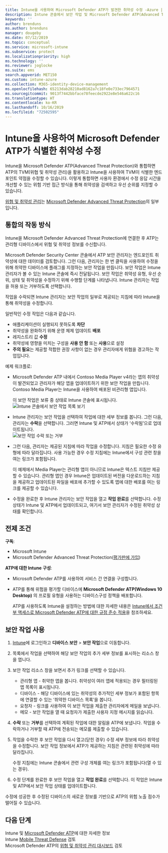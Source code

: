 ```yaml
---
title: Intune을 사용하여 Microsoft Defender ATP가 발견한 취약성 수정 -Azure | Microsoft Docs
description: Intune 콘솔에서 보안 작업 및 Microsoft Defender ATP(Advanced Threat Protection)의 일부인 위협 및 취약성 관리를 관리하는 방법을 알아봅니다.
keywords: ''
author: brenduns
ms.author: brenduns
manager: dougeby
ms.date: 07/12/2019
ms.topic: conceptual
ms.service: microsoft-intune
ms.subservice: protect
ms.localizationpriority: high
ms.technology: ''
ms.reviewer: joglocke
ms.suite: ems
search.appverid: MET150
ms.custom: intune-azure
ms.collection: M365-identity-device-management
ms.openlocfilehash: 65213dab28210ad8162a7c18fe0e733ec7964571
ms.sourcegitcommit: 9013f7442bbface78feecde2922e8e546a622c16
ms.translationtype: HT
ms.contentlocale: ko-KR
ms.lasthandoff: 10/16/2019
ms.locfileid: "72502595"
---
```

# <a name="use-intune-to-remediate-vulnerabilities-identified-by-microsoft-defender-atp"></a>Intune을 사용하여 Microsoft Defender ATP가 식별한 취약성 수정  

Intune을 Microsoft Defender ATP(Advanced Threat Protection)와 통합하면 ATP의 TVM(위협 및 취약성 관리)을 활용하고 Intune을 사용하여 TVM이 식별한 엔드포인트 약점을 수정할 수 있습니다. 이렇게 통합하면 사용자 환경에서 수정 응답 시간을 개선할 수 있는 위험 기반 접근 방식을 통해 취약성을 검색하고 우선 순위를 지정할 수 있습니다.  

[위협 및 취약성 관리](https://docs.microsoft.com/windows/security/threat-protection/windows-defender-atp/next-gen-threat-and-vuln-mgt)는 [Microsoft Defender Advanced Threat Protection](https://docs.microsoft.com/windows/security/threat-protection/windows-defender-atp/windows-defender-advanced-threat-protection)의 일부입니다.  

## <a name="how-integration-works"></a>통합의 작동 방식  

Intune을 Microsoft Defender Advanced Threat Protection에 연결한 후 ATP는 관리형 디바이스에서 위협 및 취약성 정보를 수신합니다.  

Microsoft Defender Security Center 콘솔에서 ATP 보안 관리자는 엔드포인트 취약성에 대한 데이터를 검토합니다. 그런 다음, 관리자는 한 번 클릭을 사용하여 수정을 위해 취약한 디바이스에 플래그를 지정하는 보안 작업을 만듭니다. 보안 작업은 Intune 관리자가 볼 수 있는 Intune 콘솔에 즉시 전달됩니다. 보안 작업은 취약성 유형, 우선 순위, 상태 및 취약성을 수정하기 위해 수행할 단계를 나타냅니다. Intune 관리자는 작업을 허용 또는 거부하도록 선택합니다.  

작업을 수락되면 Intune 관리자는 보안 작업의 일부로 제공되는 지침에 따라 Intune을 통해 취약성을 수정합니다.  

일반적인 수정 작업은 다음과 같습니다.  

- 애플리케이션이 실행되지 못하도록 **차단**  
- 취약성을 완화하기 위해 운영 체제 업데이트 **배포**  
- 레지스트리 값 **수정**  
- 취약성에 영향을 미치는 구성을 **사용 안 함** 또는 **사용**으로 설정  
- **주의 필요**는 제공할 적합한 권장 사항이 없는 경우 관리자에게 위협을 경고하는 작업입니다.  

예제 워크플로:

- Microsoft Defender ATP 내에서 Contoso Media Player v4라는 앱의 취약성이 발견되었고 관리자가 해당 앱을 업데이트하기 위한 보안 작업을 만듭니다. Contoso Media Player는 Intune을 사용하여 배포된 비관리형 앱입니다.  

  이 보안 작업은 보류 중 상태로 Intune 콘솔에 표시됩니다.  
  ![Intune 콘솔에서 보안 작업 목록 보기](./media/atp-manage-vulnerabilities/temp-security-tasks.png)
 
- Intune 관리자는 보안 작업을 선택하여 작업에 대한 세부 정보를 봅니다.  그런 다음, 관리자는 **수락**을 선택합니다. 그러면 Intune 및 ATP에서 상태가 ‘수락됨’으로 업데이트됩니다.   
  ![보안 작업 수락 또는 거부](./media/atp-manage-vulnerabilities/temp-accept-task.png) 
 
- 그런 다음, 관리자는 제공된 지침에 따라 작업을 수정합니다.  지침은 필요한 수정 유형에 따라 달라집니다. 사용 가능한 경우 수정 지침에는 Intune에서 구성 관련 창을 여는 링크가 포함됩니다. 

  이 예제에서 Media Player는 관리형 앱이 아니므로 Intune은 텍스트 지침만 제공할 수 있습니다. 관리형 앱인 경우 Intune은 업데이트된 버전을 다운로드하는 지침을 제공하고 업데이트된 파일을 배포에 추가할 수 있도록 앱에 대한 배포를 여는 링크를 제공할 수 있습니다. 

- 수정을 완료한 후 Intune 관리자는 보안 작업을 열고 **작업 완료**를 선택합니다.  수정 상태가 Intune 및 ATP에서 업데이트되고, 여기서 보안 관리자가 수정된 취약성 상태를 확인합니다.  

## <a name="prerequisites"></a>전제 조건  

**구독**:  

- Microsoft Intune  
- Microsoft Defender Advanced Threat Protection([평가판에 가입](https://www.microsoft.com/WindowsForBusiness/windows-atp?ocid=docs-wdatp-main-abovefoldlink))  

**ATP에 대한 Intune 구성**:  

- Microsoft Defender ATP를 사용하여 서비스 간 연결을 구성합니다.  
- ATP를 통해 위험을 평가할 디바이스에 **Microsoft Defender ATP(Windows 10 Desktop)** 의 프로필 유형을 사용하는 디바이스구성 정책을 배포합니다.

  ATP를 사용하도록 Intune을 설정하는 방법에 대한 자세한 내용은 [Intune에서 조건부 액세스로 Microsoft Defender ATP에 대한 규정 준수 적용](advanced-threat-protection.md#enable-microsoft-defender-atp-in-intune)을 참조하세요.  

## <a name="work-with-security-tasks"></a>보안 작업 사용  

1. [Intune](https://go.microsoft.com/fwlink/?linkid=2090973)에 로그인하고 **디바이스 보안** > **보안 작업**으로 이동합니다.  
2. 목록에서 작업을 선택하여 해당 보안 작업의 추가 세부 정보를 표시하는 리소스 창을 엽니다.  
3. 보안 작업 리소스 창을 보면서 추가 링크를 선택할 수 있습니다.  
   - 관리형 앱 - 취약한 앱을 봅니다. 취약성이 여러 앱에 적용되는 경우 필터링된 앱 목록이 표시됩니다.  
   - 디바이스 - 해당 디바이스에 있는 취약성의 추가적인 세부 정보가 포함된 항목에 연결할 수 있는 ‘취약한 디바이스 목록’을 봅니다.   
   - 요청자 - 링크를 사용하여 이 보안 작업을 제출한 관리자에게 메일을 보냅니다.  
   - 메모 - 보안 작업을 열 때 요청자가 제출한 사용자 지정 메시지를 읽습니다.  
4. **수락** 또는 **거부**를 선택하여 계획된 작업에 대한 알림을 ATP에 보냅니다. 작업을 수락하거나 거부할 때 ATP에 전송되는 메모를 제출할 수 있습니다.  

5. 작업을 수락한 후 보안 작업을 다시 열고(닫힌 경우) 수정 세부 정보에 따라 취약성을 수정합니다.  보안 작업 정보에서 ATP가 제공하는 지침은 관련된 취약성에 따라 달라집니다.  

   수정 지침에는 Intune 콘솔에서 관련 구성 개체를 여는 링크가 포함됩니다(열 수 있는 경우).  

6. 수정 단계를 완료한 후 보안 작업을 열고 **작업 완료**를 선택합니다.  이 작업은 Intune 및 ATP에서 보안 작업 상태를 업데이트합니다.  

수정에 성공한 후 수정된 디바이스의 새로운 정보를 기반으로 ATP의 위험 노출 점수가 떨어질 수 있습니다. 

## <a name="next-steps"></a>다음 단계
Intune 및 [Microsoft Defender ATP](advanced-threat-protection.md)에 대한 자세한 정보  
Intune [Mobile Threat Defense](mobile-threat-defense.md) 검토  
Microsoft Defender ATP의 [위협 및 취약성 관리 대시보드](https://docs.microsoft.com/windows/security/threat-protection/windows-defender-atp/tvm-dashboard-insights) 검토
